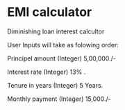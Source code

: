# EMI calculator
Diminishing loan interest calcultor 

User Inputs will take as folowing order:

Principel amount (Integer) 5,00,000./-

Interest rate (Integer) 13% .

Tenure in years (Integer) 5 Years.

Monthly payment (Integer) 15,000./-

